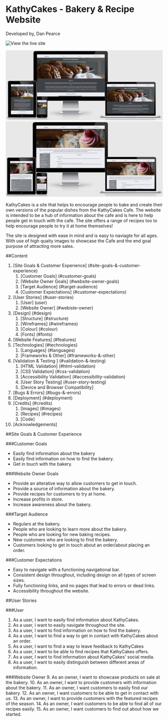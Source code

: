 # KathyCakes - Bakery & Recipe Website
Developed by, Dan Pearce

![View the live site](https://danpearce.github.io/CI_PP1_KathyCakes/)

![Responsive](/docs/responsive/responsive-index.png)
![Responsive-rtc](/docs/responsive/responsive-rtc.png)

KathyCakes is a site that helps to encourage people to bake and create their own versions of the popular dishes from the KathyCakes Cafe. The website is intended to be a hub of information about the cafe and is here to help people get in touch with the cafe. The site offers a range of recipes too to help encourage people to try it at home themselves!

The site is designed with ease in mind and is easy to naviagte for all ages. With use of high quaity images to showcase the Cafe and the end goal purpose of attracting more sales. 

##Content
1. [Site Goals & Customer Experience] (#site-goals-&-customer-experience)
    1. [Customer Goals] (#customer-goals)
    2. [Website Owner Goals] (#website-owner-goals)
    3. [Target Audience] (#target-audience)
    4. [Customer Expectations] (#customer-expectations)
2. [User Stories] (#user-stories)
    1. [User] (user)
    2. [Website Owner] (#webiste-owner)
3. [Design] (#design)
    1. [Structure] (#structure)
    2. [Wireframes] (#wireframes)
    3. [Colour] (#colour)
    4. [Fonts] (#fonts)
4. [Website Features] (#features)
5. [Technologies] (#technologies)
    1. [Languages] (#languages)
    2. [Frameworks & Other] (#frameworks-&-other)
6. [Validation & Testing ] (#validation-&-testing)
    1. [HTML Validation] (#html-validation)
    2. [CSS Validation] (#css-validation)
    3. [Accessibility Validation] (#accessibility-validation)
    4. [User Story Testing] (#user-story-testing)
    5. [Device and Browser Compatibility]
7. [Bugs & Errors] (#bugs-&-errors)
8. [Deployment] (#deployment)
9. [Credits] (#credits)
    1. [Images] (#images)
    2. [Recipes] (#recipes)
    3. [Code]
10. [Acknowledgements]

##Site Goals & Customer Experience

###Customer Goals
- Easily find information about the bakery
- Easily find information on how to find the bakery.
- Get in touch with the bakery.

###Website Owner Goals
- Provide an alterative way to allow customers to get in touch.
- Provide a source of information about the bakery.
- Provide recipes for customers to try at home.
- Increase profits in store.
- Increase awareness about the bakery.

###Target Audience
- Regulars at the bakery.
- People who are looking to learn more about the bakery.
- People who are looking for new baking recipes.
- New customers who are looking to find the bakery.
- Customers looking to get in touch about an order/about placing an order.

###Customer Expectations
- Easy to navigate with a functioning navigational bar.
- Consistent design throughout, including design on all types of screen sizes.
- Fully functioning links, and no pages that lead to errors or dead links.
- Accessibility throughout the website.

##User Stories

###User
1. As a user, I want to easily find information about KathyCakes.
2. As a user, I want to easily navigate throughout the site.
3. As a user, I want to find information on how to find the bakery.
4. As a user, I want to find a way to get in contact with KathyCakes about an order.
5. As a user, I want to find a way to leave feedback to KathyCakes
6. As a user, I want to be able to find recipes that KathyCakes offers.
7. As a user, I want to find information about KathyCakes' social media.
8. As a user, I want to easily distinguish between different areas of information.

###Website Owner
9. As an owner, I want to showcase products on sale at the bakery.
10. As an owner, I want to provide customers with information about the bakery.
11. As an owner, I want customers to easily find our bakery.
12. As an owner, I want customers to be able to get in contact with us.
13. As an owner, I want to provide customers with the featured recipes of the season. 
14. As an owner, I want customers to be able to find all of our recipes easily.
15. As an owner, I want customers to find out about how we started.

